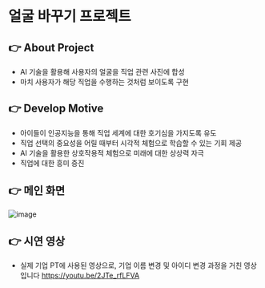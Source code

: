 # 얼굴 바꾸기 프로젝트

## 👉 About Project
- AI 기술을 활용해 사용자의 얼굴을 직업 관련 사진에 합성
- 마치 사용자가 해당 직업을 수행하는 것처럼 보이도록 구현

## 👉 Develop Motive
- 아이들이 인공지능을 통해 직업 세계에 대한 호기심을 가지도록 유도
- 직업 선택의 중요성을 어릴 때부터 시각적 체험으로 학습할 수 있는 기회 제공
- AI 기술을 활용한 상호작용적 체험으로 미래에 대한 상상력 자극
- 직업에 대한 흥미 증진

## 👉 메인 화면
![image](https://github.com/user-attachments/assets/cdda68e8-d1a3-46b1-8660-876196b45f14)

## 👉 시연 영상
* 실제 기업 PT에 사용된 영상으로, 기업 이름 변경 및 아이디 변경 과정을 거친 영상입니다
https://youtu.be/2JTe_rfLFVA
